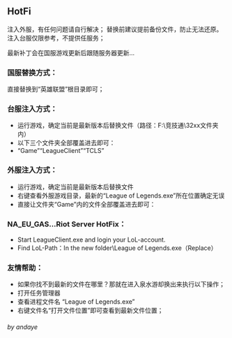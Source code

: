 ## HotFi
注入外服，有任何问题请自行解决；
替换前建议提前备份文件，防止无法还原。注入台服仅限参考，不提供任服务；

最新补丁会在国服游戏更新后跟随服务器更新...

### 国服替换方式：
 直接替换到“英雄联盟”根目录即可；



### 台服注入方式：
 - 运行游戏，确定当前是最新版本后替换文件（路径：F:\竞技通\32xx文件夹内）
 - 以下三个文件夹全部覆盖进去即可：
 - “Game”“LeagueClient”“TCLS”


### 外服注入方式：
 - 运行游戏，确定当前是最新版本后替换文件
 - 右键查看外服游戏目录，最新的“League of Legends.exe”所在位置确定无误
 - 直接让文件夹“Game”内的文件全部覆盖进去即可：
 
### NA_EU_GAS...Riot Server HotFix：
 - Start LeagueClient.exe and login your LoL-account.
 - Find LoL-Path：In the new folder\League of Legends.exe（Replace）


### 友情帮助：
 - 如果你找不到最新的文件在哪里？那就在进入泉水游却换出来执行以下操作；
 - 打开任务管理器
 - 查看进程文件名 “League of Legends.exe”
 - 右键文件名“打开文件位置”即可查看到最新文件位置；
 

###### by andaye